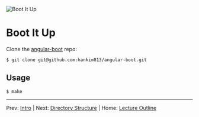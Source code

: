 ![Boot It Up](http://giant.gfycat.com/TameSkeletalAmericanquarterhorse.gif)
# Boot It Up

Clone the [angular-boot](https://github.com/hankim813/angular-boot) repo:

```
$ git clone git@github.com:hankim813/angular-boot.git
```

## Usage

```
$ make
```

________________________________

Prev: [Intro](./intro.md) | Next: [Directory Structure](./directory-structure.md) |
Home: [Lecture Outline](../README.md)
